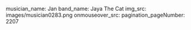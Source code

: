 musician_name: Jan
band_name: Jaya The Cat
img_src: images/musician0283.png
onmouseover_src: 
pagination_pageNumber: 2207